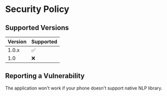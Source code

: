 # Security Policy

## Supported Versions

| Version | Supported          |
| ------- | ------------------ |
| 1.0.x   | :white_check_mark: |
| 1.0     | :x:                |

## Reporting a Vulnerability

The application won't work if your phone doesn't support native NLP library.
